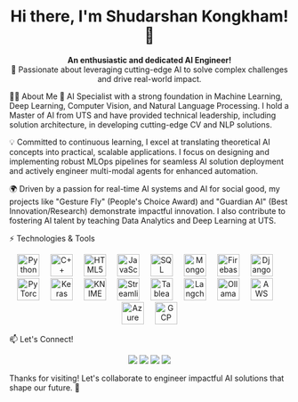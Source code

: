 <h1 align="center">Hi there, I'm Shudarshan Kongkham! 👋</h1>

<p align="center"> <b>An enthusiastic and dedicated AI Engineer!</b><br> 🚀 Passionate about leveraging cutting-edge AI to solve complex challenges and drive real-world impact. </p>

🧑‍💻 About Me
🎯 AI Specialist with a strong foundation in Machine Learning, Deep Learning, Computer Vision, and Natural Language Processing. I hold a Master of AI from UTS and have provided technical leadership, including solution architecture, in developing cutting-edge CV and NLP solutions.

💡 Committed to continuous learning, I excel at translating theoretical AI concepts into practical, scalable applications. I focus on designing and implementing robust MLOps pipelines for seamless AI solution deployment and actively engineer multi-modal agents for enhanced automation.

🌍 Driven by a passion for real-time AI systems and AI for social good, my projects like "Gesture Fly" (People's Choice Award) and "Guardian AI" (Best Innovation/Research) demonstrate impactful innovation. I also contribute to fostering AI talent by teaching Data Analytics and Deep Learning at UTS.

⚡ Technologies & Tools
<div align="center">
<img src="https://cdn.jsdelivr.net/gh/devicons/devicon/icons/python/python-original.svg" height="40" alt="Python" />
<img width="12" />
<img src="https://cdn.jsdelivr.net/gh/devicons/devicon/icons/cplusplus/cplusplus-original.svg" height="40" alt="C++" />
<img width="12" />
<img src="https://cdn.jsdelivr.net/gh/devicons/devicon/icons/html5/html5-original.svg" height="40" alt="HTML5" />
<img width="12" />
<img src="https://cdn.jsdelivr.net/gh/devicons/devicon/icons/javascript/javascript-original.svg" height="40" alt="JavaScript" />
<img width="12" />
<img src="https://cdn.jsdelivr.net/gh/devicons/devicon/icons/postgresql/postgresql-original.svg" height="40" alt="SQL" />
<img width="12" />
<img src="https://cdn.jsdelivr.net/gh/devicons/devicon/icons/mongodb/mongodb-original.svg" height="40" alt="MongoDB" />
<img width="12" />
<img src="https://cdn.jsdelivr.net/gh/devicons/devicon/icons/firebase/firebase-plain.svg" height="40" alt="Firebase" />
<img width="12" />
<img src="https://cdn.jsdelivr.net/gh/devicons/devicon/icons/django/django-plain.svg" height="40" alt="Django" />
<img width="12" />
<img src="https://cdn.jsdelivr.net/gh/devicons/devicon/icons/pytorch/pytorch-original.svg" height="40" alt="PyTorch" />
<img width="12" />
<img src="https://cdn.jsdelivr.net/gh/devicons/devicon/icons/keras/keras-original.svg" height="40" alt="Keras" />
<img width="12" />
<img src="https://cdn.jsdelivr.net/gh/devicons/devicon/icons/knime/knime-original.svg" height="40" alt="KNIME" />
<img width="12" />
<img src="https://cdn.jsdelivr.net/gh/devicons/devicon/icons/streamlit/streamlit-original.svg" height="40" alt="Streamlit" />
<img width="12" />
<img src="https://cdn.jsdelivr.net/gh/devicons/devicon/icons/tableau/tableau-original.svg" height="40" alt="Tableau" />
<img width="12" />
<img src="https://upload.wikimedia.org/wikipedia/commons/2/2a/LangChain_Logo.svg" height="40" alt="Langchain" />
<img width="12" />
<img src="https://dashboardicons.com/api/icons/ollama/svg" height="40" alt="Ollama" />
<img width="12" />
<img src="https://cdn.jsdelivr.net/gh/devicons/devicon/icons/amazonwebservices/amazonwebservices-original-wordmark.svg" height="40" alt="AWS" />
<img width="12" />
<img src="https://cdn.jsdelivr.net/gh/devicons/devicon/icons/azure/azure-original-wordmark.svg" height="40" alt="Azure" />
<img width="12" />
<img src="https://cdn.jsdelivr.net/gh/devicons/devicon/icons/googlecloud/googlecloud-original-wordmark.svg" height="40" alt="GCP" />
</div>

📫 Let's Connect!
<p align="center">
<a href="https://www.linkedin.com/in/shudarshankongkham/"><img src="https://img.shields.io/badge/LinkedIn-0077B5?style=for-the-badge&logo=linkedin&logoColor=white"></a>
<a href="mailto:kongshan16@gmail.com"><img src="https://img.shields.io/badge/Email-D14836?style=for-the-badge&logo=gmail&logoColor=white"></a>
<a href="https://github.com/ShudarshanKongkham"><img src="https://img.shields.io/badge/GitHub-100000?style=for-the-badge&logo=github&logoColor=white"></a>
<a href="https://eportfolio.mygreatlearning.com/shudarshan-singh-kongkham"><img src="https://img.shields.io/badge/Portfolio-FF5722?style=for-the-badge&logo=google-chrome&logoColor=white"></a>
</p>

Thanks for visiting! Let's collaborate to engineer impactful AI solutions that shape our future. 🚀
<!--
**ShudarshanKongkham/ShudarshanKongkham** is a ✨ _special_ ✨ repository because its `README.md` (this file) appears on your GitHub profile.

Here are some ideas to get you started:

- 🔭 I’m currently working on ...
- 🌱 I’m currently learning ...
- 👯 I’m looking to collaborate on ...
- 🤔 I’m looking for help with ...
- 💬 Ask me about ...
- 📫 How to reach me: ...
- 😄 Pronouns: ...
- ⚡ Fun fact: ...
-->
